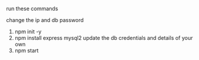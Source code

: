 run these commands 

change the ip and db password 


1. npm init -y
2. npm install express mysql2
   update the db credentials and details of your own 
4. npm start
